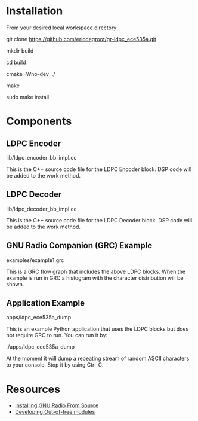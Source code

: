 Installation
============

From your desired local workspace directory:

git clone https://github.com/ericdegroot/gr-ldpc_ece535a.git

mkdir build

cd build

cmake -Wno-dev ../

make

sudo make install

Components
==========

LDPC Encoder
------------

lib/ldpc_encoder_bb_impl.cc

This is the C++ source code file for the LDPC Encoder block. DSP code will be added to the work method.

LDPC Decoder
------------

lib/ldpc_decoder_bb_impl.cc

This is the C++ source code file for the LDPC Decoder block. DSP code will be added to the work method.

GNU Radio Companion (GRC) Example
---------------------------------

examples/example1.grc

This is a GRC flow graph that includes the above LDPC blocks. When the example is run in GRC a histogram with the character distribution will be shown.

Application Example
-------------------

apps/ldpc_ece535a_dump

This is an example Python application that uses the LDPC blocks but does not require GRC to run. You can run it by:

./apps/ldpc_ece535a_dump

At the moment it will dump a repeating stream of random ASCII characters to your console. Stop it by using Ctrl-C.

Resources
=========
* [Installing GNU Radio From Source](http://gnuradio.org/redmine/projects/gnuradio/wiki/InstallingGRFromSource)
* [Developing Out-of-tree modules](http://gnuradio.org/redmine/projects/gnuradio/wiki/OutOfTreeModules)
